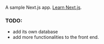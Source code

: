 A sample Next.js app. [Learn Next.js](https://nextjs.org/learn).

### TODO: 
- add its own database
- add more functionalities to the front end.

